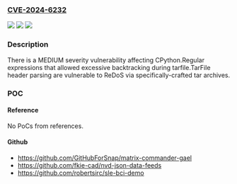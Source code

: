 ### [CVE-2024-6232](https://cve.mitre.org/cgi-bin/cvename.cgi?name=CVE-2024-6232)
![](https://img.shields.io/static/v1?label=Product&message=CPython&color=blue)
![](https://img.shields.io/static/v1?label=Version&message=0%3C%203.8.20%20&color=brighgreen)
![](https://img.shields.io/static/v1?label=Vulnerability&message=CWE-1333%20Inefficient%20Regular%20Expression%20Complexity&color=brighgreen)

### Description

There is a MEDIUM severity vulnerability affecting CPython.Regular expressions that allowed excessive backtracking during tarfile.TarFile header parsing are vulnerable to ReDoS via specifically-crafted tar archives.

### POC

#### Reference
No PoCs from references.

#### Github
- https://github.com/GitHubForSnap/matrix-commander-gael
- https://github.com/fkie-cad/nvd-json-data-feeds
- https://github.com/robertsirc/sle-bci-demo

